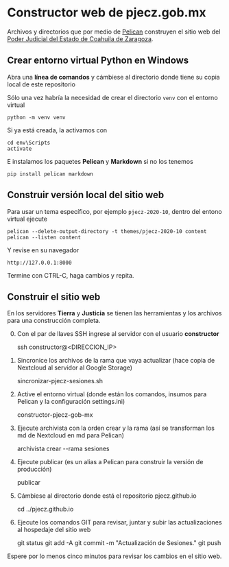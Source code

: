 # Constructor web de pjecz.gob.mx

Archivos y directorios que por medio de [Pelican](https://blog.getpelican.com/) construyen el sitio web del [Poder Judicial del Estado de Coahuila de Zaragoza](https://www.pjecz.gob.mx).

## Crear entorno virtual Python en Windows

Abra una **línea de comandos** y cámbiese al directorio donde tiene su copia local de este repositorio

Sólo una vez habría la necesidad de crear el directorio `venv` con el entorno virtual

    python -m venv venv

Si ya está creada, la activamos con

    cd env\Scripts
    activate

E instalamos los paquetes **Pelican** y **Markdown** si no los tenemos

    pip install pelican markdown

## Construir versión local del sitio web

Para usar un tema específico, por ejemplo `pjecz-2020-10`, dentro del entono virtual ejecute

    pelican --delete-output-directory -t themes/pjecz-2020-10 content
    pelican --listen content

Y revise en su navegador

    http://127.0.0.1:8000

Termine con CTRL-C, haga cambios y repita.

## Construir el sitio web

En los servidores **Tierra** y **Justicia** se tienen las herramientas y los archivos para una construcción completa.

0. Con el par de llaves SSH ingrese al servidor con el usuario **constructor**

    ssh constructor@<DIRECCION_IP>

1. Sincronice los archivos de la rama que vaya actualizar (hace copia de Nextcloud al servidor al Google Storage)

    sincronizar-pjecz-sesiones.sh

2. Active el entorno virtual (donde están los comandos, insumos para Pelican y la configuración settings.ini)

    constructor-pjecz-gob-mx

3. Ejecute archivista con la orden crear y la rama (así se transforman los md de Nextcloud en md para Pelican)

    archivista crear --rama sesiones

4. Ejecute publicar (es un alias a Pelican para construir la versión de producción)

    publicar

5. Cámbiese al directorio donde está el repositorio pjecz.github.io

    cd ../pjecz.github.io

6. Ejecute los comandos GIT para revisar, juntar y subir las actualizaciones al hospedaje del sitio web

    git status
    git add -A
    git commit -m "Actualización de Sesiones."
    git push

Espere por lo menos cinco minutos para revisar los cambios en el sitio web.
